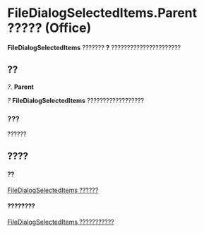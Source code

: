 
# FileDialogSelectedItems.Parent ????? (Office)

 **FileDialogSelectedItems** ??????? **?** ??????????????????????


## ??

 _?_. **Parent**

 _?_ **FileDialogSelectedItems** ??????????????????


### ???

??????


## ????


#### ??


[FileDialogSelectedItems ??????](a72b1d99-8881-0a5f-9814-3e1b8360d011.md)
#### ????????


[FileDialogSelectedItems ???????????](http://msdn.microsoft.com/library/de8a51f1-0860-5b32-4795-3269ee64c3a5%28Office.15%29.aspx)